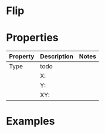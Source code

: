 # Flip


# Properties


| Property | Description | Notes | 
| -------- | ----------- | ----- |
| Type | todo | |
| | X: <desc> | |
| | Y: <desc> | |
| | XY: <desc> | |




# Examples
